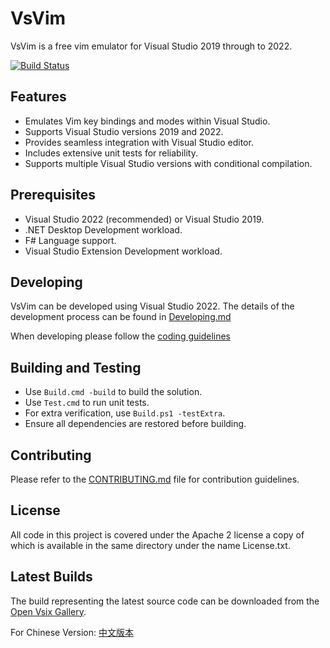 VsVim
===
VsVim is a free vim emulator for Visual Studio 2019 through to 2022.

[![Build Status](https://github.com/VsVim/VsVim/actions/workflows/main.yml/badge.svg?branch=master)](https://github.com/VsVim/VsVim/actions/workflows/main.yml?branch=master)

## Features
- Emulates Vim key bindings and modes within Visual Studio.
- Supports Visual Studio versions 2019 and 2022.
- Provides seamless integration with Visual Studio editor.
- Includes extensive unit tests for reliability.
- Supports multiple Visual Studio versions with conditional compilation.

## Prerequisites
- Visual Studio 2022 (recommended) or Visual Studio 2019.
- .NET Desktop Development workload.
- F# Language support.
- Visual Studio Extension Development workload.

## Developing
VsVim can be developed using Visual Studio 2022. The details of the 
development process can be found in
[Developing.md](https://github.com/VsVim/VsVim/blob/master/Documentation/Developing.md)

When developing please follow the
[coding guidelines](https://github.com/VsVim/VsVim/blob/master/Documentation/CodingGuidelines.md)

## Building and Testing
- Use `Build.cmd -build` to build the solution.
- Use `Test.cmd` to run unit tests.
- For extra verification, use `Build.ps1 -testExtra`.
- Ensure all dependencies are restored before building.

## Contributing
Please refer to the [CONTRIBUTING.md](CONTRIBUTING.md) file for contribution guidelines.

## License

All code in this project is covered under the Apache 2 license a copy of which 
is available in the same directory under the name License.txt.

## Latest Builds

The build representing the latest source code can be downloaded from the
[Open Vsix Gallery](http://vsixgallery.com/extension/VsVim.Microsoft.e214908b-0458-4ae2-a583-4310f29687c3/).  

For Chinese Version: [中文版本](README.ch.md)
